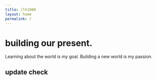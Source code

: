 ```yaml
---
title: /lh1008
layout: home
permalink: /
---
```


# building our present.

Learning about the world is my goal. Building a new world is my passion.

## update check
